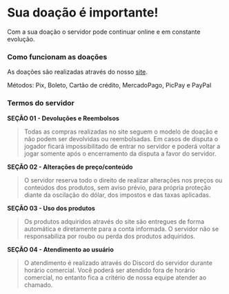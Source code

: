 # **Sua doação é importante!**

Com a sua doação o servidor pode continuar online e em constante evolução.

### **Como funcionam as doações**
As doações são realizadas através do nosso [site](https://catashop.tebex.io/).

Métodos: Pix, Boleto, Cartão de crédito, MercadoPago, PicPay e PayPal

### **Termos do servidor**
**SEÇÃO 01 - Devoluções e Reembolsos**

>Todas as compras realizadas no site seguem o modelo de doação e não podem ser devolvidas ou reembolsadas.
Em casos de disputa o jogador ficará impossibilitado de entrar no servidor e poderá voltar a jogar somente após o encerramento da disputa a favor do servidor.

**SEÇÃO 02 - Alterações de preço/conteúdo**

>O servidor reserva todo o direito de realizar alterações nos preços ou conteúdos dos produtos, sem aviso prévio, para própria proteção diante da oscilação do dólar, dos impostos e das taxas aplicadas.

**SEÇÃO 03 - Uso dos produtos**

>Os produtos adquiridos através do site são entregues de forma automática e diretamente para a conta informada.
O servidor não se responsabiliza por roubo ou perda dos produtos adquiridos.

**SEÇÃO 04 - Atendimento ao usuário**

>O atendimento é realizado através do Discord do servidor durante horário comercial.
Você poderá ser atendido fora de horário comercial, no entanto fica a critério de nossa equipe atender ao chamado.
